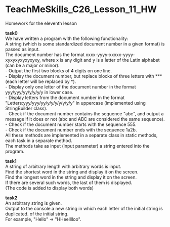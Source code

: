 # TeachMeSkills_C26_Lesson_11_HW
Homework for the eleventh lesson

**task0**  
We have written a program with the following functionality:  
A string (which is some standardized document number in a given format) is passed as input.  
The document number has the format xxxx-yyyy-xxxxx-yyyy-xyxyxyxyxyxyxy, where x is any digit and y is a letter of the Latin alphabet (can be a major or minor).  
        - Output the first two blocks of 4 digits on one line.  
        - Display the document number, but replace blocks of three letters with *** (each letter will be replaced by *).  
        - Display only one letter of the document number in the format yyy/yyy/yy/y/y/y/y in lower case.  
        - Display letters from the document number in the format "Letters:yyy/yyy/yy/y/y/y/y/y/y/y" in uppercase (implemented using StringBuilder class).  
        - Check if the document number contains the sequence "abc", and output a message if it does or not (abc and ABC are considered the same sequence).  
        - Check if the document number starts with the sequence 555.  
        - Check if the document number ends with the sequence 1a2b.  
All these methods are implemented in a separate class in static methods, each task in a separate method.  
The methods take as input (input parameter) a string entered into the program.  


**task1**  
A string of arbitrary length with arbitrary words is input.  
Find the shortest word in the string and display it on the screen.  
Find the longest word in the string and display it on the screen.  
If there are several such words, the last of them is displayed.  
(The code is added to display both words)

**task2**  
An arbitrary string is given.  
Output to the console a new string in which each letter of the initial string is duplicated. of the initial string.  
For example, "Hello" -> "HHeelllloo".
